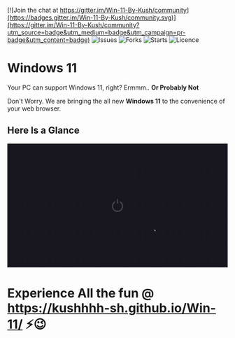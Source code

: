  
[![Join the chat at https://gitter.im/Win-11-By-Kush/community](https://badges.gitter.im/Win-11-By-Kush/community.svg)](https://gitter.im/Win-11-By-Kush/community?utm_source=badge&utm_medium=badge&utm_campaign=pr-badge&utm_content=badge) ![Issues](https://img.shields.io/github/issues/Kushhhh-sh/Win-11) ![Forks](https://img.shields.io/github/forks/Kushhhh-sh/Win-11) ![Starts](https://img.shields.io/github/stars/Kushhhh-sh/Win-11) ![Licence](https://img.shields.io/github/license/Kushhhh-sh/Win-11)



# Windows 11 


Your PC can support Windows 11, right? Ermmm.. **Or Probably Not**

Don't Worry. We are bringing the all new **Windows 11** to the convenience of your web browser.

<h2>Here Is a Glance</h2>

<img src="README Assets/Win-11-Start Page.gif">


# Experience All the fun @<br> https://kushhhh-sh.github.io/Win-11/ ⚡😉


<!-- ![Loading](https://user-images.githubusercontent.com/83411262/125159383-b0a5d700-e194-11eb-942a-d305a6586026.gif) -->
